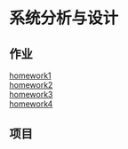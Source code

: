 # 系统分析与设计
## 作业
  [homework1](https://chengwenwu.github.io/OOAD/homework1)<br>
  [homework2](https://chengwenwu.github.io/OOAD/homework2)<br>
  [homework3](https://chengwenwu.github.io/OOAD/homework3)<br>  [homework4](https://chengwenwu.github.io/OOAD/homework4)<br>

## 项目

